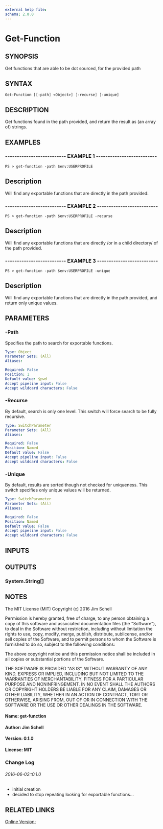 ```yaml
---
external help file: 
schema: 2.0.0
---
```


# Get-Function
## SYNOPSIS
Get functions that are able to be dot sourced, for the provided path

## SYNTAX

	Get-Function [[-path] <Object>] [-recurse] [-unique]


## DESCRIPTION
Get functions found in the path provided, and return the result as \(an array of\) strings.

## EXAMPLES

### -------------------------- EXAMPLE 1 --------------------------

	PS > get-function -path $env:USERPROFILE


Description
-----------
Will find any exportable functions that are directly in the path provided.

### -------------------------- EXAMPLE 2 --------------------------

	PS > get-function -path $env:USERPROFILE -recurse


Description
-----------
Will find any exportable functions that are directly /or in a child directory/ of the path provided.

### -------------------------- EXAMPLE 3 --------------------------

	PS > get-function -path $env:USERPROFILE -unique


Description
-----------
Will find any exportable functions that are directly in the path provided, and return only unique values.

## PARAMETERS

### -Path
Specifies the path to search for exportable functions.

```yaml
Type: Object
Parameter Sets: (All)
Aliases: 

Required: False
Position: 1
Default value: $pwd
Accept pipeline input: False
Accept wildcard characters: False
```

### -Recurse
By default, search is only one level.
This switch will force search to be fully recursive.

```yaml
Type: SwitchParameter
Parameter Sets: (All)
Aliases: 

Required: False
Position: Named
Default value: False
Accept pipeline input: False
Accept wildcard characters: False
```

### -Unique
By default, results are sorted though not checked for uniqueness.
This switch specifies only unique values will be returned.

```yaml
Type: SwitchParameter
Parameter Sets: (All)
Aliases: 

Required: False
Position: Named
Default value: False
Accept pipeline input: False
Accept wildcard characters: False
```

## INPUTS

## OUTPUTS

### System.String[]

## NOTES
The MIT License \(MIT\) 
Copyright \(c\) 2016 Jim Schell

Permission is hereby granted, free of charge, to any person obtaining a copy 
of this software and associated documentation files \(the "Software"\), to deal 
in the Software without restriction, including without limitation the rights to
use, copy, modify, merge, publish, distribute, sublicense, and/or sell copies 
of the Software, and to permit persons to whom the Software is furnished to do 
so, subject to the following conditions:

The above copyright notice and this permission notice shall be included in all 
copies or substantial portions of the Software.

THE SOFTWARE IS PROVIDED "AS IS", WITHOUT WARRANTY OF ANY KIND, EXPRESS OR 
IMPLIED, INCLUDING BUT NOT LIMITED TO THE WARRANTIES OF MERCHANTABILITY, 
FITNESS FOR A PARTICULAR PURPOSE AND NONINFRINGEMENT.
IN NO EVENT SHALL THE 
AUTHORS OR COPYRIGHT HOLDERS BE LIABLE FOR ANY CLAIM, DAMAGES OR OTHER 
LIABILITY, WHETHER IN AN ACTION OF CONTRACT, TORT OR OTHERWISE, ARISING FROM, 
OUT OF OR IN CONNECTION WITH THE SOFTWARE OR THE USE OR OTHER DEALINGS IN THE
SOFTWARE.


#### Name:       get-function
#### Author:     Jim Schell
#### Version:    0.1.0
#### License:    MIT

### Change Log

###### 2016-06-02::0.1.0
- initial creation
- decided to stop repeating looking for exportable functions...

## RELATED LINKS

[Online Version:]()



